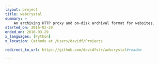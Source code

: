 ```yaml
---
layout: project
title: webcrystal
summary: >
    An archiving HTTP proxy and on-disk archival format for websites.
started_on: 2016-02-20
ended_on: 2016-03-29
x_languages: [Python]
x_location: Cathode at /Users/davidf/Projects

redirect_to_url: https://github.com/davidfstr/webcrystal#readme

---
```

